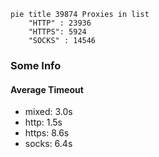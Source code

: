 
```mermaid
pie title 39874 Proxies in list
    "HTTP" : 23936
    "HTTPS": 5924
    "SOCKS" : 14546
```

### Some Info
#### Average Timeout

- mixed: 3.0s
- http: 1.5s
- https: 8.6s
- socks: 6.4s